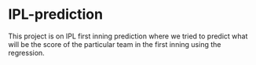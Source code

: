 # IPL-prediction
This project is on IPL first inning prediction where we tried to predict what will be the score of the particular team in the first inning using the regression.
